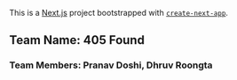 This is a [Next.js](https://nextjs.org/) project bootstrapped with [`create-next-app`](https://github.com/vercel/next.js/tree/canary/packages/create-next-app).

## Team Name: 405 Found

### Team Members: Pranav Doshi, Dhruv Roongta
